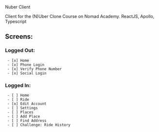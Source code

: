 Nuber Client

Client for the (N)Uber Clone Course on Nomad Academy. ReactJS, Apollo, Typescript

## Screens:

### Logged Out:

     - [x] Home
     - [x] Phone Login
     - [x] Verify Phone Number
     - [x] Social Login

### Logged In:

     - [ ] Home
     - [ ] Ride
     - [x] Edit Account
     - [ ] Settings
     - [ ] Places
     - [ ] Add Place
     - [ ] Find Address
     - [ ] Challenge: Ride History
